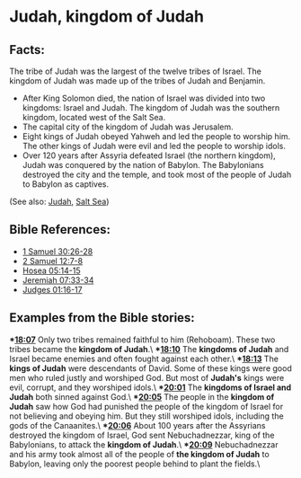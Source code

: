 # Judah, kingdom of Judah #

## Facts: ##

The tribe of Judah was the largest of the twelve tribes of Israel. The kingdom of Judah was made up of the tribes of Judah and Benjamin. 

* After King Solomon died, the nation of Israel was divided into two kingdoms: Israel and Judah. The kingdom of Judah was the southern kingdom, located west of the Salt Sea. 
* The capital city of the kingdom of Judah was Jerusalem.
* Eight kings of Judah obeyed Yahweh and led the people to worship him. The other kings of Judah were evil and led the people to worship idols.
* Over 120 years after Assyria defeated Israel (the northern kingdom), Judah was conquered by the nation of Babylon. The Babylonians destroyed the city and the temple, and took most of the people of Judah to Babylon as captives.

(See also: [Judah](../other/judah.md), [Salt Sea](../other/saltsea.md))

## Bible References: ##

* [1 Samuel 30:26-28](en/tn/1sa/help/30/26)
* [2 Samuel 12:7-8](en/tn/2sa/help/12/07)
* [Hosea 05:14-15](en/tn/hos/help/05/14)
* [Jeremiah 07:33-34](en/tn/jer/help/07/33)
* [Judges 01:16-17](en/tn/jdg/help/01/16)

## Examples from the Bible stories: ##

  __*[18:07](en/tn/obs/help/18/07)__ Only two tribes remained faithful to him (Rehoboam). These two tribes became the __kingdom of Judah__.\\
  __*[18:10](en/tn/obs/help/18/10)__ The __kingdoms of Judah__ and Israel became enemies and often fought against each other.\\
  __*[18:13](en/tn/obs/help/18/13)__ The __kings of Judah__ were descendants of David. Some of these kings were good men who ruled justly and worshiped God. But most of __Judah's__ kings were evil, corrupt, and they worshiped idols.\\
  __*[20:01](en/tn/obs/help/20/01)__ The __kingdoms of Israel and Judah__ both sinned against God.\\
  __*[20:05](en/tn/obs/help/20/05)__ The people in the __kingdom of Judah__ saw how God had punished the people of the kingdom of Israel for not believing and obeying him. But they still worshiped idols, including the gods of the Canaanites.\\
  __*[20:06](en/tn/obs/help/20/06)__ About 100 years after the Assyrians destroyed the kingdom of Israel, God sent Nebuchadnezzar, king of the Babylonians, to attack the __kingdom of Judah__.\\
  __*[20:09](en/tn/obs/help/20/09)__ Nebuchadnezzar and his army took almost all of the people of __the kingdom of Judah__ to Babylon, leaving only the poorest people behind to plant the fields.\\